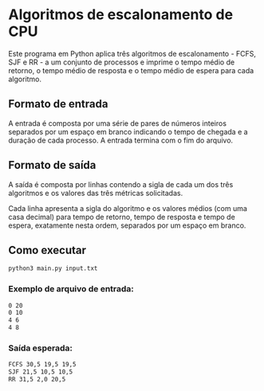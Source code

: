 # Algoritmos de escalonamento de CPU

Este programa em Python aplica três algoritmos de escalonamento - FCFS, SJF e RR - a um conjunto de processos e imprime o tempo médio de retorno, o tempo médio de resposta e o tempo médio de espera para cada algoritmo.

## Formato de entrada

A entrada é composta por uma série de pares de
números inteiros separados por um espaço em branco
indicando o tempo de chegada e a duração de cada
processo. A entrada termina com o fim do arquivo.

## Formato de saída

A saída é composta por linhas contendo a sigla de
cada um dos três algoritmos e os valores das três
métricas solicitadas.

Cada linha apresenta a sigla do algoritmo e os
valores médios (com uma casa decimal) para tempo
de retorno, tempo de resposta e tempo de espera,
exatamente nesta ordem, separados por um espaço
em branco.
## Como executar

```bash
python3 main.py input.txt
```

### Exemplo de arquivo de entrada:
```bash
0 20
0 10
4 6
4 8
```

### Saída esperada:
``` bash
FCFS 30,5 19,5 19,5 
SJF 21,5 10,5 10,5
RR 31,5 2,0 20,5
```